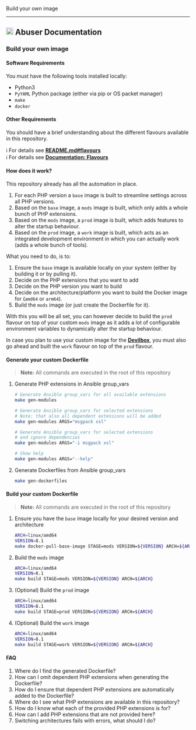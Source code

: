 Build your own image

---

<h2><img name="Documentation" title="Documentation" width="20" src="https://github.com/devilbox/artwork/raw/master/submissions_logo/cytopia/01/png/logo_64_trans.png"> Abuser Documentation</h2>



### Build your own image

#### Software Requirements

You must have the following tools installed locally:
* Python3
* `PyYAML` Python package (either via pip or OS packet manager)
* `make`
* `docker`


#### Other Requirements
You should have a brief understanding about the different flavours available in this repository.

:information_source: For details see **[README.md#flavours](../../README.md#php-fpm-flavours)**<br/>
:information_source: For details see **[Documentation: Flavours](../flavours.md)**


#### How does it work?

This repository already has all the automation in place.

1. For each PHP version a `base` image is built to streamline settings across all PHP versions.
2. Based on the `base` image, a `mods` image is built, which only adds a whole bunch of PHP extensions.
3. Based on the `mods` image, a `prod` image is built, which adds features to alter the startup behaviour.
4. Based on the `prod` image, a `work` image is built, which acts as an integrated development environment in which you can actually work (adds a whole bunch of tools).

What you need to do, is to:

1. Ensure the `base` image is available locally on your system (either by building it or by pulling it).
2. Decide on the PHP extensions that you want to add
3. Decide on the PHP version you want to build
4. Decide on the architecture/platform you want to build the Docker image for (`amd64` or `arm64`).
5. Build the `mods` image (or just create the Dockerfile for it).

With this you will be all set, you can however decide to build the `prod` flavour on top of your custom `mods` image as it adds a lot of configurable environment variables to dynamically alter the startup behaviour.

In case you plan to use your custom image for the **[Devilbox](https://github.com/cytopia/devilbox)**, you must also go ahead and built the `work` flavour on top of the `prod` flavour.


#### Generate your custom Dockerfile

> **Note:** All commands are executed in the root of this repository

1. Generate PHP extensions in Ansible group_vars
    ```bash
    # Generate Ansible group_vars for all available extensions
    make gen-modules
    ```
    ```bash
    # Generate Ansible group_vars for selected extensions
    # Note: that also all dependent extensions will be added
    make gen-modules ARGS="msgpack xsl"
    ```
    ```bash
    # Generate Ansible group_vars for selected extensions
    # and ignore dependencies
    make gen-modules ARGS="-i msgpack xsl"
    ```
    ```bash
    # Show help
    make gen-modules ARGS="--help"
    ```
2. Generate Dockerfiles from Ansible group_vars
    ```bash
    make gen-dockerfiles
    ```


#### Build your custom Dockerfile

> **Note:** All commands are executed in the root of this repository

1. Ensure you have the `base` image locally for your desired version and architecture
    ```bash
    ARCH=linux/amd64
    VERSION=8.1
    make docker-pull-base-image STAGE=mods VERSION=${VERSION} ARCH=${ARCH}
    ```
2. Build the `mods` image
    ```bash
    ARCH=linux/amd64
    VERSION=8.1
    make build STAGE=mods VERSION=${VERSION} ARCH=${ARCH}
    ```
3. (Optional) Build the `prod` image
    ```bash
    ARCH=linux/amd64
    VERSION=8.1
    make build STAGE=prod VERSION=${VERSION} ARCH=${ARCH}
    ```
4. (Optional) Build the `work` image
    ```bash
    ARCH=linux/amd64
    VERSION=8.1
    make build STAGE=work VERSION=${VERSION} ARCH=${ARCH}
    ```


#### FAQ

1. Where do I find the generated Dockerfile?
2. How can I omit dependent PHP extensions when generating the Dockerfile?
3. How do I ensure that dependent PHP extensions are automatically added to the Dockerfile?
4. Where do I see what PHP extensions are available in this repository?
5. How do I know what each of the provided PHP extensions is for?
6. How can I add PHP extensions that are not provided here?
7. Switching architectures fails with errors, what should I do?
